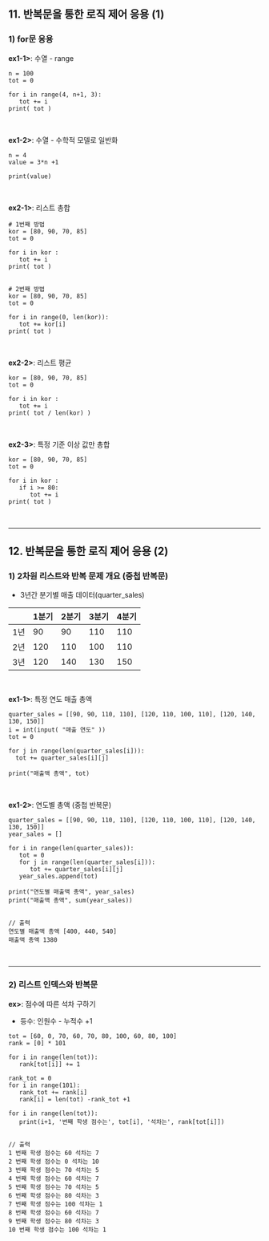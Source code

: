 ## 11. 반복문을 통한 로직 제어 응용 (1)
### 1) for문 응용
__ex1-1>__: 수열 - range   
```
n = 100
tot = 0

for i in range(4, n+1, 3):
   tot += i
print( tot )
```
<br>

__ex1-2>__: 수열 - 수학적 모델로 일반화   
```
n = 4
value = 3*n +1

print(value)
```

<br>

__ex2-1>__: 리스트 총합
```
# 1번째 방법
kor = [80, 90, 70, 85]
tot = 0

for i in kor :
   tot += i
print( tot )


# 2번째 방법
kor = [80, 90, 70, 85]
tot = 0

for i in range(0, len(kor)):
   tot += kor[i]
print( tot )
```
<br>

__ex2-2>__: 리스트 평균
```
kor = [80, 90, 70, 85]
tot = 0

for i in kor :
   tot += i
print( tot / len(kor) )
```
<br>

__ex2-3>__: 특정 기준 이상 값만 총합
```
kor = [80, 90, 70, 85]
tot = 0

for i in kor :
   if i >= 80:
      tot += i
print( tot )
```

<br>
<hr>

## 12. 반복문을 통한 로직 제어 응용 (2)
### 1) 2차원 리스트와 반복 문제 개요 (중첩 반복문)   
* 3년간 분기별 매출 데이터(quarter_sales)   

|  | 1분기 | 2분기 | 3분기 | 4분기 |
| -- | -- | -- | -- | -- |
| 1년 | 90 | 90 | 110 | 110 |
| 2년 | 120 | 110 | 100 | 110 |
| 3년 | 120 | 140 | 130 | 150 |

<br>

__ex1-1>__: 특정 연도 매출 총액
```
quarter_sales = [[90, 90, 110, 110], [120, 110, 100, 110], [120, 140, 130, 150]]
i = int(input( "매출 연도" ))
tot = 0

for j in range(len(quarter_sales[i])):
  tot += quarter_sales[i][j]
  
print("매출액 총액", tot)
```

<br>

__ex1-2>__: 연도별 총액 (중첩 반복문)   
```
quarter_sales = [[90, 90, 110, 110], [120, 110, 100, 110], [120, 140, 130, 150]]
year_sales = []

for i in range(len(quarter_sales)):
   tot = 0
   for j in range(len(quarter_sales[i])):
      tot += quarter_sales[i][j]
   year_sales.append(tot)
   
print("연도별 매출액 총액", year_sales)
print("매출액 총액", sum(year_sales))


// 출력
연도별 매출액 총액 [400, 440, 540]
매출액 총액 1380
```

<br>
<hr>

### 2) 리스트 인덱스와 반복문   
__ex>__: 점수에 따른 석차 구하기   
* 등수: 인원수 - 누적수 +1
```
tot = [60, 0, 70, 60, 70, 80, 100, 60, 80, 100]
rank = [0] * 101

for i in range(len(tot)):
   rank[tot[i]] += 1

rank_tot = 0
for i in range(101):
   rank_tot += rank[i]
   rank[i] = len(tot) -rank_tot +1

for i in range(len(tot)):
   print(i+1, '번째 학생 점수는', tot[i], '석차는', rank[tot[i]])


// 출력
1 번째 학생 점수는 60 석차는 7
2 번째 학생 점수는 0 석차는 10
3 번째 학생 점수는 70 석차는 5
4 번째 학생 점수는 60 석차는 7
5 번째 학생 점수는 70 석차는 5
6 번째 학생 점수는 80 석차는 3
7 번째 학생 점수는 100 석차는 1
8 번째 학생 점수는 60 석차는 7
9 번째 학생 점수는 80 석차는 3
10 번째 학생 점수는 100 석차는 1
```
